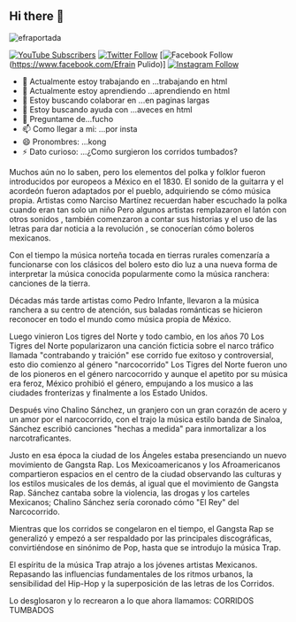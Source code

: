 ## Hi there 👋

![efraportada](https://github.com/user-attachments/assets/be637e67-e21c-44c9-b44d-c77fecce813d)


[![YouTube Subscribers](https://img.shields.io/youtube/channel/subscribers/UCiyfPjWINfp3q4ztbnfOtSw?style=social)](@efrainpulido873)
[![Twitter Follow](https://img.shields.io/twitter/follow/pepe?style=social)](https://twitter.com/@pepe71547711094)
[![Facebook Follow](https://img.shields.io/badge/Facebook-Follow-blue?style=social&logo=facebook)(https://www.facebook.com/Efrain Pulido)]
[![Instagram Follow](https://img.shields.io/badge/Instagram-Follow-purple?style=social&logo=instagram)](https://www.instagram.com/x.pulido03_/)



- 🔭 Actualmente estoy trabajando en ...trabajando en html
- 🌱 Actualmente estoy aprendiendo ...aprendiendo en html
- 👯 Estoy buscando colaborar en ...en paginas largas 
- 🤔 Estoy buscando ayuda con ...aveces en html
- 💬 Preguntame de...fucho
- 📫 Como llegar a mi: ...por insta
- 😄 Pronombres: ...kong
- ⚡ Dato curioso: ...¿Como surgieron los corridos tumbados?

Muchos aún no lo saben, pero los elementos del polka y folklor fueron introducidos por europeos a México en el 1830. El sonido de la guitarra y el acordeón fueron adaptados por el pueblo, adquiriendo se cómo música propia. Artistas como Narciso Martínez recuerdan haber escuchado la polka cuando eran tan solo un niño Pero algunos artistas remplazaron el latón con otros sonidos , también comenzaron a contar sus historias y el uso de las letras para dar noticia a la revolución , se conocerían cómo boleros mexicanos. 

Con el tiempo la música norteña tocada en tierras rurales comenzaría a funcionarse con los clásicos del bolero esto dio luz a una nueva forma de interpretar la música conocida popularmente como la música ranchera: canciones de la tierra.

Décadas más tarde artistas como Pedro Infante, llevaron a la música ranchera a su centro de atención, sus baladas románticas se hicieron reconocer en todo el mundo como música propia de México.

Luego vinieron Los tigres del Norte y todo cambio, en los años 70 Los Tigres del Norte popularizaron una canción ficticia sobre el narco tráfico llamada "contrabando y traición" ese corrido fue exitoso y controversial, esto dio comienzo al género "narcocorrido" Los Tigres del Norte fueron uno de los pioneros en el género narcocorrido y aunque el apetito por su música era feroz, México prohibió el género, empujando a los musico a las ciudades fronterizas y finalmente a los Estado Unidos. 

Después vino Chalino Sánchez, un granjero con un gran corazón de acero y un amor por el narcocorrido, con el trajo la música estilo banda de Sinaloa, Sánchez escribió canciones "hechas a medida" para inmortalizar a los narcotraficantes.

Justo en esa época la ciudad de los Ángeles estaba presenciando un nuevo movimiento de Gangsta Rap. Los Mexicoamericanos y los Afroamericanos compartieron espacios en el centro de la ciudad observando las culturas y los estilos musicales de los demás, al igual que el movimiento de Gangsta Rap. Sánchez cantaba sobre la violencia, las drogas y los carteles Mexicanos; Chalino Sánchez sería coronado cómo "El Rey" del Narcocorrido.

Mientras que los corridos se congelaron en el tiempo, el Gangsta Rap se generalizó y empezó a ser respaldado por las principales discográficas, convirtiéndose en sinónimo de Pop, hasta que se introdujo la música Trap.

El espíritu de la música Trap atrajo a los jóvenes artistas Mexicanos. Repasando las influencias fundamentales de los ritmos urbanos, la sensibilidad del Hip-Hop y la superposición de las letras de los Corridos. 

Lo desglosaron y lo recrearon a lo que ahora llamamos: CORRIDOS TUMBADOS


